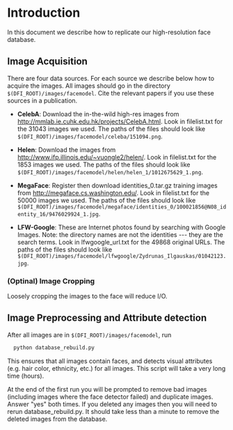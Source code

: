 # Introduction

In this document we describe how to replicate our high-resolution face
database.

## Image Acquisition

There are four data sources. For each source we describe below how to
acquire the images. All images should go in the directory
`$(DFI_ROOT)/images/facemodel`.
Cite the relevant papers if you use these sources
in a publication.

* **CelebA**: Download the in-the-wild high-res images from
http://mmlab.ie.cuhk.edu.hk/projects/CelebA.html. Look in filelist.txt
for the 31043 images we used.
The paths of the files should look like `$(DFI_ROOT)/images/facemodel/celeba/151094.png`.

* **Helen**: Download the images from
http://www.ifp.illinois.edu/~vuongle2/helen/. Look in filelist.txt for
the 1853 images we used.
The paths of the files should look like `$(DFI_ROOT)/images/facemodel/helen/helen_1/1012675629_1.png`.

* **MegaFace**: Register then download identities_0.tar.gz training images
from http://megaface.cs.washington.edu/. Look in filelist.txt for the
50000 images we used.
The paths of the files should look like
`$(DFI_ROOT)/images/facemodel/megaface/identities_0/100021856@N08_identity_16/9476029924_1.jpg`.

* **LFW-Google**: These are Internet photos found by searching with Google
Images. Note: the directory names are not the identities --- they are
the search terms. Look in lfwgoogle_url.txt for the 49868 original URLs.
The paths of the files should look like
`$(DFI_ROOT)/images/facemodel/lfwgoogle/Zydrunas_Ilgauskas/01042123.jpg`.

### (Optinal) Image Cropping

Loosely cropping the images to the face will reduce I/O.

## Image Preprocessing and Attribute detection
After all images are in `$(DFI_ROOT)/images/facemodel`, run
```python
  python database_rebuild.py
```
This ensures that all images contain faces, and detects visual attributes
(e.g. hair color, ethnicity, etc.) for all images.
This script will take a very long time (hours).

At the end of the first run you will be prompted to remove bad images
(including images where the face detector failed) and duplicate
images. Answer "yes" both times. If you deleted any images then you will
need to rerun database_rebuild.py. It should take less than a minute to
remove the deleted images from the database.

